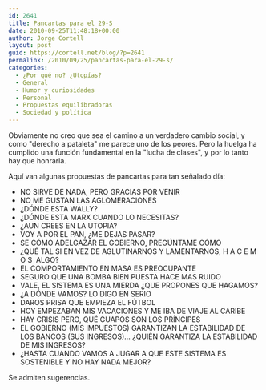 ```yaml
---
id: 2641
title: Pancartas para el 29-S
date: 2010-09-25T11:48:18+00:00
author: Jorge Cortell
layout: post
guid: https://cortell.net/blog/?p=2641
permalink: /2010/09/25/pancartas-para-el-29-s/
categories:
  - ¿Por qué no? ¿Utopías?
  - General
  - Humor y curiosidades
  - Personal
  - Propuestas equilibradoras
  - Sociedad y polí­tica
---
```

Obviamente no creo que sea el camino a un verdadero cambio social, y como "derecho a pataleta" me parece uno de los peores. Pero la huelga ha cumplido una función fundamental en la "lucha de clases", y por lo tanto hay que honrarla.

Aquí van algunas propuestas de pancartas para tan señalado día:

  * NO SIRVE DE NADA, PERO GRACIAS POR VENIR
  * NO ME GUSTAN LAS AGLOMERACIONES
  * ¿DÓNDE ESTA WALLY?
  * ¿DÓNDE ESTA MARX CUANDO LO NECESITAS?
  * ¿AUN CREES EN LA UTOPIA?
  * VOY A POR EL PAN, ¿ME DEJAS PASAR?
  * SE CÓMO ADELGAZAR EL GOBIERNO, PREGÚNTAME CÓMO
  * ¿QUÉ TAL SI EN VEZ DE AGLUTINARNOS Y LAMENTARNOS, H A C E M O S  ALGO?
  * EL COMPORTAMIENTO EN MASA ES PREOCUPANTE
  * SEGURO QUE UNA BOMBA BIEN PUESTA HACE MAS RUIDO
  * VALE, EL SISTEMA ES UNA MIERDA ¿QUE PROPONES QUE HAGAMOS?
  * ¿A DÓNDE VAMOS? LO DIGO EN SERIO
  * DAROS PRISA QUE EMPIEZA EL FÚTBOL
  * HOY EMPEZABAN MIS VACACIONES Y ME IBA DE VIAJE AL CARIBE
  * HAY CRISIS PERO, QUÉ GUAPOS SON LOS PRÍNCIPES
  * EL GOBIERNO (MIS IMPUESTOS) GARANTIZAN LA ESTABILIDAD DE LOS BANCOS (SUS INGRESOS)... ¿QUIÉN GARANTIZA LA ESTABILIDAD DE MIS INGRESOS?
  * ¿HASTA CUANDO VAMOS A JUGAR A QUE ESTE SISTEMA ES SOSTENIBLE Y NO HAY NADA MEJOR?

Se admiten sugerencias.